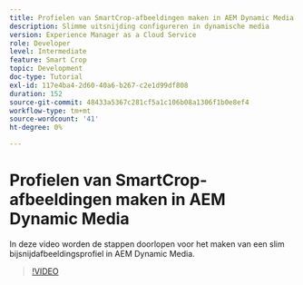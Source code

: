 ```yaml
---
title: Profielen van SmartCrop-afbeeldingen maken in AEM Dynamic Media
description: Slimme uitsnijding configureren in dynamische media
version: Experience Manager as a Cloud Service
role: Developer
level: Intermediate
feature: Smart Crop
topic: Development
doc-type: Tutorial
exl-id: 117e4ba4-2d60-40a6-b267-c2e1d99df808
duration: 152
source-git-commit: 48433a5367c281cf5a1c106b08a1306f1b0e8ef4
workflow-type: tm+mt
source-wordcount: '41'
ht-degree: 0%

---
```


# Profielen van SmartCrop-afbeeldingen maken in AEM Dynamic Media

In deze video worden de stappen doorlopen voor het maken van een slim bijsnijdafbeeldingsprofiel in AEM Dynamic Media.

>[!VIDEO](https://video.tv.adobe.com/v/335460?quality=12&learn=on)
